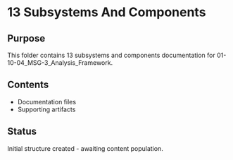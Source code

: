 # 13 Subsystems And Components

## Purpose
This folder contains 13 subsystems and components documentation for 01-10-04_MSG-3_Analysis_Framework.

## Contents
- Documentation files
- Supporting artifacts

## Status
Initial structure created - awaiting content population.
